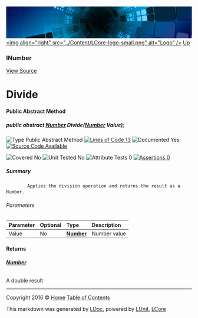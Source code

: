 ![](../Content/LCore-banner-small.png "")
[&lt;img align=&quot;right&quot; src=&quot;../Content/LCore-logo-small.png&quot; alt=&quot;Logo&quot; /&gt;](../../README.md)
[Up](INumber.md)

### INumber
[View Source](../Numbers/INumber.cs)

# Divide

#### Public Abstract Method

##### public abstract <strong><a href="Number.md" alt="">Number</a></strong> Divide(<strong><a href="Number.md" alt="">Number</a></strong> Value);

![Type Public Abstract Method](http://b.repl.ca/v1/Type-Public%20Abstract%20Method-Blue.png "") [![Lines of Code 13](http://b.repl.ca/v1/Lines%20of%20Code-13-blue.png "")](../Numbers/INumber.cs#L79)    ![Documented Yes](http://b.repl.ca/v1/Documented-Yes-brightgreen.png "") [![Source Code Available](http://b.repl.ca/v1/Source%20Code-Available-brightgreen.png "")](../Numbers/INumber.cs#L79)

![Covered No](http://b.repl.ca/v1/Covered-No-red.png "") ![Unit Tested No](http://b.repl.ca/v1/Unit%20Tested-No-lightgrey.png "") ![Attribute Tests 0](http://b.repl.ca/v1/Attribute%20Tests-0-lightgrey.png "") [![Assertions 0](http://b.repl.ca/v1/Assertions-0-lightgrey.png "")](../Numbers/INumber.cs)

##### Summary

            Applies the division operation and returns the result as a Number.
            

###### Parameters

Parameter | Optional | Type | Description
:---  | :---  | :---  | :--- 
Value | No | **[Number](Number.md)** | Number value


#### Returns

###### **[Number](Number.md)**
A double result



---

Copyright 2016 &copy; [Home](../../README.md) [Table of Contents](../../TableOfContents.md)

This markdown was generated by [LDoc](https://github.com/CodeSingularity/LDoc), powered by [LUnit](https://github.com/CodeSingularity/LUnit), [LCore](https://github.com/CodeSingularity/LCore)

